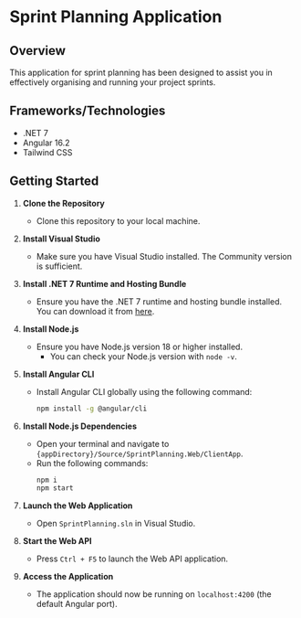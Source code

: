 # Sprint Planning Application

## Overview
   This application for sprint planning has been designed to assist you in effectively organising and running your project sprints.

## Frameworks/Technologies

- .NET 7
- Angular 16.2
- Tailwind CSS

## Getting Started

1. **Clone the Repository**
   - Clone this repository to your local machine.

2. **Install Visual Studio**
   - Make sure you have Visual Studio installed. The Community version is sufficient.

3. **Install .NET 7 Runtime and Hosting Bundle**
   - Ensure you have the .NET 7 runtime and hosting bundle installed. You can download it from [here](https://dotnet.microsoft.com/download/dotnet/7.0).

4. **Install Node.js**
   - Ensure you have Node.js version 18 or higher installed.
     - You can check your Node.js version with `node -v`.

5. **Install Angular CLI**
   - Install Angular CLI globally using the following command:
     ```sh
     npm install -g @angular/cli
     ```

6. **Install Node.js Dependencies**
   - Open your terminal and navigate to `{appDirectory}/Source/SprintPlanning.Web/ClientApp`.
   - Run the following commands:
     ```sh
     npm i
     npm start
     ```

7. **Launch the Web Application**
   - Open `SprintPlanning.sln` in Visual Studio.

8. **Start the Web API**
   - Press `Ctrl + F5` to launch the Web API application.

9. **Access the Application**
   - The application should now be running on `localhost:4200` (the default Angular port).
